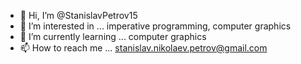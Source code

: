 - 👋 Hi, I’m @StanislavPetrov15
- 👀 I’m interested in ... imperative programming, computer graphics 
- 🌱 I’m currently learning ... computer graphics 
- 📫 How to reach me ... stanislav.nikolaev.petrov@gmail.com

<!---
StanislavPetrov15/StanislavPetrov15 is a ✨ special ✨ repository because its `README.md` (this file) appears on your GitHub profile.
You can click the Preview link to take a look at your changes.
--->
